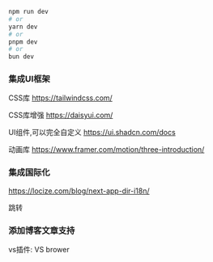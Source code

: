 
```bash
npm run dev
# or
yarn dev
# or
pnpm dev
# or
bun dev
```
### 集成UI框架

CSS库
https://tailwindcss.com/

CSS库增强
https://daisyui.com/

UI组件,可以完全自定义
https://ui.shadcn.com/docs


动画库
https://www.framer.com/motion/three-introduction/

### 集成国际化

https://locize.com/blog/next-app-dir-i18n/


跳转
<Link href={`/${lng}/second-page`}></Link>


### 添加博客文章支持








vs插件: VS brower